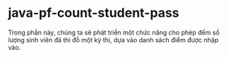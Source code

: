 # java-pf-count-student-pass
Trong phần này, chúng ta sẽ phát triển một chức năng cho phép đếm số lượng sinh viên đã thi đỗ một kỳ thi, dựa vào danh sách điểm được nhập vào.

